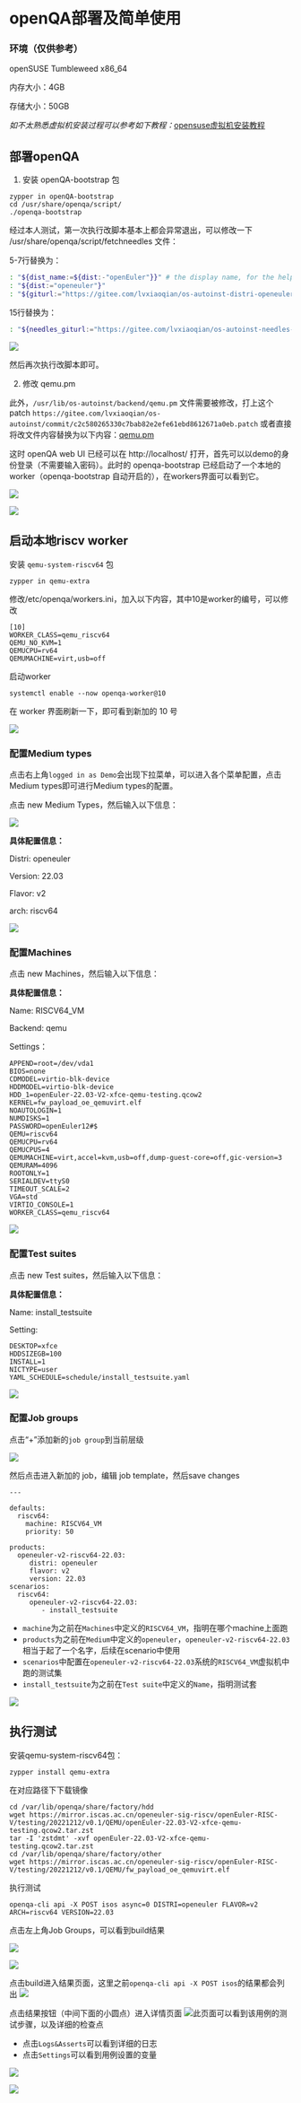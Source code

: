 # openQA部署及简单使用

### 环境（仅供参考）

openSUSE Tumbleweed x86_64

内存大小：4GB

存储大小：50GB

*如不太熟悉虚拟机安装过程可以参考如下教程：*[opensuse虚拟机安装教程](https://blog.csdn.net/weixin_43020570/article/details/117064994)



## 部署openQA

1. 安装 openQA-bootstrap 包

```
zypper in openQA-bootstrap
cd /usr/share/openqa/script/
./openqa-bootstrap
```

经过本人测试，第一次执行改脚本基本上都会异常退出，可以修改一下 /usr/share/openqa/script/fetchneedles 文件：

5-7行替换为：

```bash
: "${dist_name:=${dist:-"openEuler"}}" # the display name, for the help message
: "${dist:="openeuler"}"
: "${giturl:="https://gitee.com/lvxiaoqian/os-autoinst-distri-openeuler.git"}"
```

15行替换为：

```bash
: "${needles_giturl:="https://gitee.com/lvxiaoqian/os-autoinst-needles-openeuler.git"}"
```

![](https://github.com/vegetable-yx/PLCT_test0/blob/main/openQA%E8%B0%83%E7%A0%94/openqa%20%E9%85%8D%E7%BD%AE%2B%E4%BD%BF%E7%94%A8/iamges/p1.jpeg)

然后再次执行改脚本即可。

2. 修改 qemu.pm

此外，`/usr/lib/os-autoinst/backend/qemu.pm` 文件需要被修改，打上这个patch `https://gitee.com/lvxiaoqian/os-autoinst/commit/c2c580265330c7bab82e2efe61ebd8612671a0eb.patch` 或者直接将改文件内容替换为以下内容：[qemu.pm](https://github.com/vegetable-yx/PLCT_test0/blob/main/openQA%E8%B0%83%E7%A0%94/openqa%20%E9%85%8D%E7%BD%AE%2B%E4%BD%BF%E7%94%A8/qemu.pm)

这时 openQA web UI 已经可以在 http://localhost/ 打开，首先可以以demo的身份登录（不需要输入密码）。此时的 openqa-bootstrap 已经启动了一个本地的worker（openqa-bootstrap 自动开启的），在workers界面可以看到它。

![](https://github.com/vegetable-yx/PLCT_test0/blob/main/openQA%E8%B0%83%E7%A0%94/openqa%20%E9%85%8D%E7%BD%AE%2B%E4%BD%BF%E7%94%A8/iamges/p2.jpeg)

![](https://github.com/vegetable-yx/PLCT_test0/blob/main/openQA%E8%B0%83%E7%A0%94/openqa%20%E9%85%8D%E7%BD%AE%2B%E4%BD%BF%E7%94%A8/iamges/p3.jpeg)

启动本地riscv worker
---

安装 `qemu-system-riscv64` 包

```
zypper in qemu-extra
```

修改/etc/openqa/workers.ini，加入以下内容，其中10是worker的编号，可以修改

```
[10]
WORKER_CLASS=qemu_riscv64
QEMU_NO_KVM=1
QEMUCPU=rv64
QEMUMACHINE=virt,usb=off
```

启动worker

```
systemctl enable --now openqa-worker@10
```

在 worker 界面刷新一下，即可看到新加的 10 号 

![](https://github.com/vegetable-yx/PLCT_test0/blob/main/openQA%E8%B0%83%E7%A0%94/openqa%20%E9%85%8D%E7%BD%AE%2B%E4%BD%BF%E7%94%A8/iamges/p4.jpeg)

### 配置Medium types

点击右上角`logged in as Demo`会出现下拉菜单，可以进入各个菜单配置，点击Medium types即可进行Medium types的配置。

点击 new Medium Types，然后输入以下信息：

![](https://github.com/vegetable-yx/PLCT_test0/blob/main/openQA%E8%B0%83%E7%A0%94/openqa%20%E9%85%8D%E7%BD%AE%2B%E4%BD%BF%E7%94%A8/iamges/p5.jpeg)

**具体配置信息：**

Distri: openeuler

Version: 22.03

Flavor: v2

arch: riscv64

![](https://github.com/vegetable-yx/PLCT_test0/blob/main/openQA%E8%B0%83%E7%A0%94/openqa%20%E9%85%8D%E7%BD%AE%2B%E4%BD%BF%E7%94%A8/iamges/p6.jpeg)

### 配置Machines

点击 new Machines，然后输入以下信息：

**具体配置信息：**

Name: RISCV64_VM

Backend: qemu

Settings：

```
APPEND=root=/dev/vda1
BIOS=none
CDMODEL=virtio-blk-device
HDDMODEL=virtio-blk-device
HDD_1=openEuler-22.03-V2-xfce-qemu-testing.qcow2
KERNEL=fw_payload_oe_qemuvirt.elf
NOAUTOLOGIN=1
NUMDISKS=1
PASSWORD=openEuler12#$
QEMU=riscv64
QEMUCPU=rv64
QEMUCPUS=4
QEMUMACHINE=virt,accel=kvm,usb=off,dump-guest-core=off,gic-version=3
QEMURAM=4096
ROOTONLY=1
SERIALDEV=ttyS0
TIMEOUT_SCALE=2
VGA=std
VIRTIO_CONSOLE=1
WORKER_CLASS=qemu_riscv64
```

![](https://github.com/vegetable-yx/PLCT_test0/blob/main/openQA%E8%B0%83%E7%A0%94/openqa%20%E9%85%8D%E7%BD%AE%2B%E4%BD%BF%E7%94%A8/iamges/p7.jpeg) 

### 配置Test suites

点击 new Test suites，然后输入以下信息：

**具体配置信息：**

Name: install_testsuite

Setting:

```
DESKTOP=xfce
HDDSIZEGB=100
INSTALL=1
NICTYPE=user
YAML_SCHEDULE=schedule/install_testsuite.yaml
```

![](https://github.com/vegetable-yx/PLCT_test0/blob/main/openQA%E8%B0%83%E7%A0%94/openqa%20%E9%85%8D%E7%BD%AE%2B%E4%BD%BF%E7%94%A8/iamges/p8.jpeg) 

### 配置Job groups

点击“+”添加新的`job group`到当前层级

![](https://github.com/vegetable-yx/PLCT_test0/blob/main/openQA%E8%B0%83%E7%A0%94/openqa%20%E9%85%8D%E7%BD%AE%2B%E4%BD%BF%E7%94%A8/iamges/p9.jpeg)

然后点击进入新加的 job，编辑 job template，然后save changes

```
---

defaults:
  riscv64:
    machine: RISCV64_VM
    priority: 50

products:
  openeuler-v2-riscv64-22.03:
     distri: openeuler
     flavor: v2
     version: 22.03
scenarios:
  riscv64:
     openeuler-v2-riscv64-22.03:
        - install_testsuite
```

- `machine`为之前在`Machines`中定义的`RISCV64_VM`，指明在哪个machine上面跑
- `products`为之前在`Medium`中定义的`openeuler`，`openeuler-v2-riscv64-22.03`相当于起了一个名字，后续在scenario中使用
- `scenarios`中配置在`openeuler-v2-riscv64-22.03`系统的`RISCV64_VM`虚拟机中跑的测试集
- `install_testsuite`为之前在`Test suite`中定义的`Name`，指明测试套

![](https://github.com/vegetable-yx/PLCT_test0/blob/main/openQA%E8%B0%83%E7%A0%94/openqa%20%E9%85%8D%E7%BD%AE%2B%E4%BD%BF%E7%94%A8/iamges/p10.jpeg)

执行测试
---

安装qemu-system-riscv64包：

```
zypper install qemu-extra
```

在对应路径下下载镜像

```
cd /var/lib/openqa/share/factory/hdd
wget https://mirror.iscas.ac.cn/openeuler-sig-riscv/openEuler-RISC-V/testing/20221212/v0.1/QEMU/openEuler-22.03-V2-xfce-qemu-testing.qcow2.tar.zst
tar -I 'zstdmt' -xvf openEuler-22.03-V2-xfce-qemu-testing.qcow2.tar.zst
cd /var/lib/openqa/share/factory/other
wget https://mirror.iscas.ac.cn/openeuler-sig-riscv/openEuler-RISC-V/testing/20221212/v0.1/QEMU/fw_payload_oe_qemuvirt.elf
```

执行测试

```
openqa-cli api -X POST isos async=0 DISTRI=openeuler FLAVOR=v2 ARCH=riscv64 VERSION=22.03
```

点击左上角Job Groups，可以看到build结果


![](https://github.com/vegetable-yx/PLCT_test0/blob/main/openQA%E8%B0%83%E7%A0%94/openqa%20%E9%85%8D%E7%BD%AE%2B%E4%BD%BF%E7%94%A8/iamges/p11.jpeg)

![](https://github.com/vegetable-yx/PLCT_test0/blob/main/openQA%E8%B0%83%E7%A0%94/openqa%20%E9%85%8D%E7%BD%AE%2B%E4%BD%BF%E7%94%A8/iamges/p12.jpeg)

点击build进入结果页面，这里之前`openqa-cli api -X POST isos`的结果都会列出
![](https://github.com/vegetable-yx/PLCT_test0/blob/main/openQA%E8%B0%83%E7%A0%94/openqa%20%E9%85%8D%E7%BD%AE%2B%E4%BD%BF%E7%94%A8/iamges/p13.jpeg)

点击结果按钮（中间下面的小圆点）进入详情页面
![](https://github.com/vegetable-yx/PLCT_test0/blob/main/openQA%E8%B0%83%E7%A0%94/openqa%20%E9%85%8D%E7%BD%AE%2B%E4%BD%BF%E7%94%A8/iamges/p14.jpeg)此页面可以看到该用例的测试步骤，以及详细的检查点

- 点击`Logs&Asserts`可以看到详细的日志
- 点击`Settings`可以看到用例设置的变量

![](https://github.com/vegetable-yx/PLCT_test0/blob/main/openQA%E8%B0%83%E7%A0%94/openqa%20%E9%85%8D%E7%BD%AE%2B%E4%BD%BF%E7%94%A8/iamges/p15.jpeg)

![](https://github.com/vegetable-yx/PLCT_test0/blob/main/openQA%E8%B0%83%E7%A0%94/openqa%20%E9%85%8D%E7%BD%AE%2B%E4%BD%BF%E7%94%A8/iamges/p16.jpeg)


